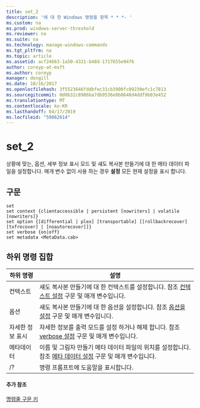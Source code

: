 ```yaml
---
title: set_2
description: '에 대 한 Windows 명령을 항목 * * *- '
ms.custom: na
ms.prod: windows-server-threshold
ms.reviewer: na
ms.suite: na
ms.technology: manage-windows-commands
ms.tgt_pltfrm: na
ms.topic: article
ms.assetid: acf24663-1a50-4321-b48d-1717655e9476
author: coreyp-at-msft
ms.author: coreyp
manager: dongill
ms.date: 10/16/2017
ms.openlocfilehash: 3f5523646fddbfec31cb3900fc09230efc1c7813
ms.sourcegitcommit: 0d0b32c8986ba7db9536e0b8648d4ddf9b03e452
ms.translationtype: MT
ms.contentlocale: ko-KR
ms.lasthandoff: 04/17/2019
ms.locfileid: "59862614"
---
```

# <a name="set2"></a>set_2



상황에 맞는, 옵션, 세부 정보 표시 모드 및 섀도 복사본 만들기에 대 한 메타 데이터 파일을 설정합니다. 매개 변수 없이 사용 하는 경우 **설정** 모든 현재 설정을 표시 합니다.

## <a name="syntax"></a>구문

```
set
set context {clientaccessible | persistent [nowriters] | volatile [nowriters]}
set option {[differential | plex] [transportable] [[rollbackrecover] [txfrecover] | [noautorecover]]}
set verbose {on|off}
set metadata <MetaData.cab>
```

## <a name="set-sub-commands"></a>하위 명령 집합

|하위 명령|설명|
|-----------|-----------|
|컨텍스트|섀도 복사본 만들기에 대 한 컨텍스트를 설정합니다. 참조 [컨텍스트 설정](set-context.md) 구문 및 매개 변수입니다.|
|옵션|섀도 복사본 만들기에 대 한 옵션을 설정합니다. 참조 [옵션을 설정](set-option.md) 구문 및 매개 변수입니다.|
|자세한 정보 표시|자세한 정보를 출력 모드를 설정 하거나 해제 합니다. 참조 [verbose 설정](set-verbose.md) 구문 및 매개 변수입니다.|
|메타데이터|이름 및 그림자 만들기 메타 데이터 파일의 위치를 설정합니다. 참조 [메타 데이터 설정](set-metadata.md) 구문 및 매개 변수입니다.|
|/?|명령 프롬프트에 도움말을 표시합니다.|

#### <a name="additional-references"></a>추가 참조

[명령줄 구문 키](command-line-syntax-key.md)